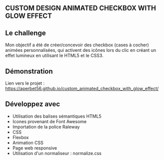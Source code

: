 ## CUSTOM DESIGN ANIMATED CHECKBOX WITH GLOW EFFECT

## Le challenge

Mon objectif a été de créer/concevoir des checkbox (cases à cocher) animées personnalisées, qui activent des icônes lors du clic en créant un effet lumineux en utilisant le HTML5 et le CSS3.

## Démonstration

Lien vers le projet : https://aperbet56.github.io/custom_animated_checkbox_with_glow_effect/

## Développez avec

- Utilisation des balises sémantiques HTML5
- Icones provenant de Font Awesome
- Importation de la police Raleway
- CSS
- Flexbox
- Animation CSS
- Page web responsive
- Utilisation d'un normaliseur : normalize.css

